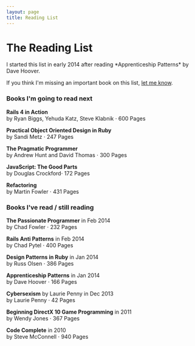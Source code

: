 ```yaml
---
layout: page
title: Reading List
---
```

<h1>The Reading List</h1>
I started this list in early 2014 after reading *Apprenticeship Patterns* by Dave Hoover.

If you think I'm missing an important book on this list, [let me know](http://twitter.com/phansch).

<h3>Books I'm going to read next</h3>

<p class="book">
  <strong>Rails 4 in Action</strong>
  <br />by Ryan Biggs, Yehuda Katz, Steve Klabnik &sdot; 600 Pages
</p>

<p class="book">
  <strong>Practical Object Oriented Design in Ruby</strong>
  <br />by Sandi Metz &sdot; 247 Pages
</p>

<p class="book">
  <strong>The Pragmatic Programmer</strong>
  <br />by Andrew Hunt and David Thomas &sdot; 300 Pages
</p>

<p class="book">
  <strong>JavaScript: The Good Parts</strong>
  <br />by Douglas Crockford&sdot; 172 Pages
</p>

<p class="book">
  <strong>Refactoring</strong>
  <br />by Martin Fowler &sdot; 431 Pages
</p>

<h3>Books I've read / still reading</h3>

<p class="book">
  <strong>The Passionate Programmer</strong> in Feb 2014
  <br />by Chad Fowler &sdot; 232 Pages
</p>

<p class="book">
  <strong>Rails Anti Patterns</strong> in Feb 2014
  <br />by Chad Pytel &sdot; 400 Pages
</p>

<p class="book">
  <strong>Design Patterns in Ruby</strong> in Jan 2014
  <br />by Russ Olsen &sdot; 386 Pages
</p>

<p class="book">
  <strong>Apprenticeship Patterns</strong> in Jan 2014
  <br />by Dave Hoover &sdot; 166 Pages
</p>

<p class="book">
  <strong>Cybersexism</strong> by Laurie Penny in Dec 2013
  <br />by Laurie Penny &sdot; 42 Pages
</p>

<p class="book">
  <strong>Beginning DirectX 10 Game Programming</strong> in 2011
  <br />by Wendy Jones &sdot; 367 Pages
</p>

<p class="book">
  <strong>Code Complete</strong> in 2010
  <br />by Steve McConnell &sdot; 940 Pages
</p>
